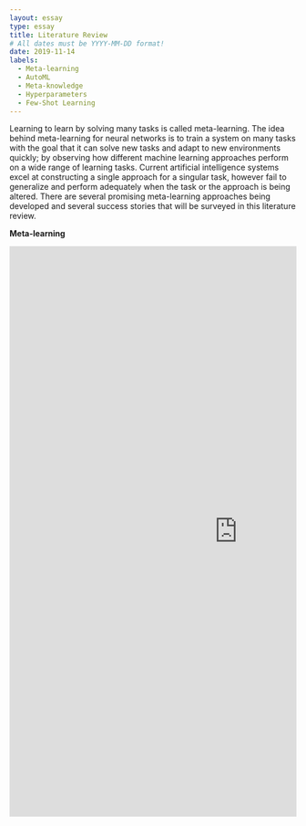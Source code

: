 ```yaml
---
layout: essay
type: essay
title: Literature Review
# All dates must be YYYY-MM-DD format!
date: 2019-11-14
labels:
  - Meta-learning
  - AutoML
  - Meta-knowledge
  - Hyperparameters
  - Few-Shot Learning
---
```


Learning to learn by solving many tasks is called meta-learning. The idea behind meta-learning for neural networks is to train a system on many tasks with the goal that it can solve new tasks and adapt to new environments quickly; by observing how different machine learning approaches perform on a wide range of learning tasks. Current artificial intelligence systems excel at constructing a single approach for a singular task, however fail to generalize and perform adequately when the task or the approach is being altered. There are several promising meta-learning approaches being developed and several success stories that will be surveyed in this literature review.

**Meta-learning**

<div style="margin-top: 10px; " class="ui center aligned grid">
    <div class="middle aligned column">
        <embed src="https://Li-JJ.github.io/images/lit_review.pdf" width="800px" height="1000px" />
    </div>
</div>

